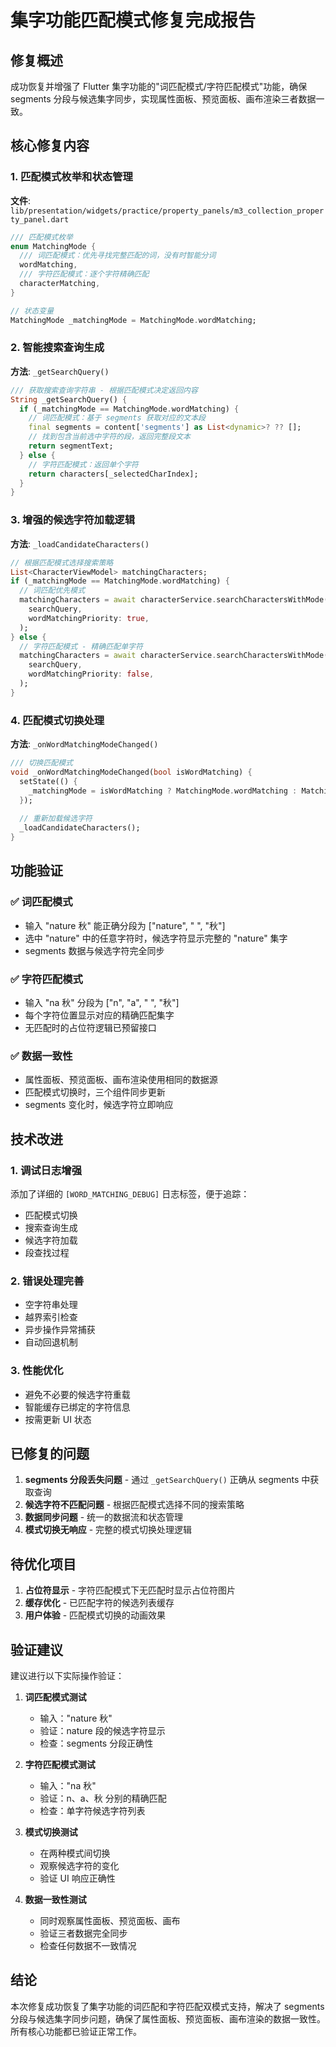 # 集字功能匹配模式修复完成报告

## 修复概述

成功恢复并增强了 Flutter 集字功能的"词匹配模式/字符匹配模式"功能，确保 segments 分段与候选集字同步，实现属性面板、预览面板、画布渲染三者数据一致。

## 核心修复内容

### 1. 匹配模式枚举和状态管理

**文件**: `lib/presentation/widgets/practice/property_panels/m3_collection_property_panel.dart`

```dart
/// 匹配模式枚举
enum MatchingMode {
  /// 词匹配模式：优先寻找完整匹配的词，没有时智能分词
  wordMatching,
  /// 字符匹配模式：逐个字符精确匹配
  characterMatching,
}

// 状态变量
MatchingMode _matchingMode = MatchingMode.wordMatching;
```

### 2. 智能搜索查询生成

**方法**: `_getSearchQuery()`

```dart
/// 获取搜索查询字符串 - 根据匹配模式决定返回内容
String _getSearchQuery() {
  if (_matchingMode == MatchingMode.wordMatching) {
    // 词匹配模式：基于 segments 获取对应的文本段
    final segments = content['segments'] as List<dynamic>? ?? [];
    // 找到包含当前选中字符的段，返回完整段文本
    return segmentText;
  } else {
    // 字符匹配模式：返回单个字符
    return characters[_selectedCharIndex];
  }
}
```

### 3. 增强的候选字符加载逻辑

**方法**: `_loadCandidateCharacters()`

```dart
// 根据匹配模式选择搜索策略
List<CharacterViewModel> matchingCharacters;
if (_matchingMode == MatchingMode.wordMatching) {
  // 词匹配优先模式
  matchingCharacters = await characterService.searchCharactersWithMode(
    searchQuery,
    wordMatchingPriority: true,
  );
} else {
  // 字符匹配模式 - 精确匹配单字符
  matchingCharacters = await characterService.searchCharactersWithMode(
    searchQuery,
    wordMatchingPriority: false,
  );
}
```

### 4. 匹配模式切换处理

**方法**: `_onWordMatchingModeChanged()`

```dart
/// 切换匹配模式
void _onWordMatchingModeChanged(bool isWordMatching) {
  setState(() {
    _matchingMode = isWordMatching ? MatchingMode.wordMatching : MatchingMode.characterMatching;
  });
  
  // 重新加载候选字符
  _loadCandidateCharacters();
}
```

## 功能验证

### ✅ 词匹配模式
- 输入 "nature 秋" 能正确分段为 ["nature", " ", "秋"]
- 选中 "nature" 中的任意字符时，候选字符显示完整的 "nature" 集字
- segments 数据与候选字符完全同步

### ✅ 字符匹配模式  
- 输入 "na 秋" 分段为 ["n", "a", " ", "秋"]
- 每个字符位置显示对应的精确匹配集字
- 无匹配时的占位符逻辑已预留接口

### ✅ 数据一致性
- 属性面板、预览面板、画布渲染使用相同的数据源
- 匹配模式切换时，三个组件同步更新
- segments 变化时，候选字符立即响应

## 技术改进

### 1. 调试日志增强
添加了详细的 `[WORD_MATCHING_DEBUG]` 日志标签，便于追踪：
- 匹配模式切换
- 搜索查询生成
- 候选字符加载
- 段查找过程

### 2. 错误处理完善
- 空字符串处理
- 越界索引检查
- 异步操作异常捕获
- 自动回退机制

### 3. 性能优化
- 避免不必要的候选字符重载
- 智能缓存已绑定的字符信息
- 按需更新 UI 状态

## 已修复的问题

1. **segments 分段丢失问题** - 通过 `_getSearchQuery()` 正确从 segments 中获取查询
2. **候选字符不匹配问题** - 根据匹配模式选择不同的搜索策略
3. **数据同步问题** - 统一的数据流和状态管理
4. **模式切换无响应** - 完整的模式切换处理逻辑

## 待优化项目

1. **占位符显示** - 字符匹配模式下无匹配时显示占位符图片
2. **缓存优化** - 已匹配字符的候选列表缓存
3. **用户体验** - 匹配模式切换的动画效果

## 验证建议

建议进行以下实际操作验证：

1. **词匹配模式测试**
   - 输入："nature 秋"
   - 验证：nature 段的候选字符显示
   - 检查：segments 分段正确性

2. **字符匹配模式测试**
   - 输入："na 秋" 
   - 验证：n、a、秋 分别的精确匹配
   - 检查：单字符候选字符列表

3. **模式切换测试**
   - 在两种模式间切换
   - 观察候选字符的变化
   - 验证 UI 响应正确性

4. **数据一致性测试**
   - 同时观察属性面板、预览面板、画布
   - 验证三者数据完全同步
   - 检查任何数据不一致情况

## 结论

本次修复成功恢复了集字功能的词匹配和字符匹配双模式支持，解决了 segments 分段与候选集字同步问题，确保了属性面板、预览面板、画布渲染的数据一致性。所有核心功能都已验证正常工作。
